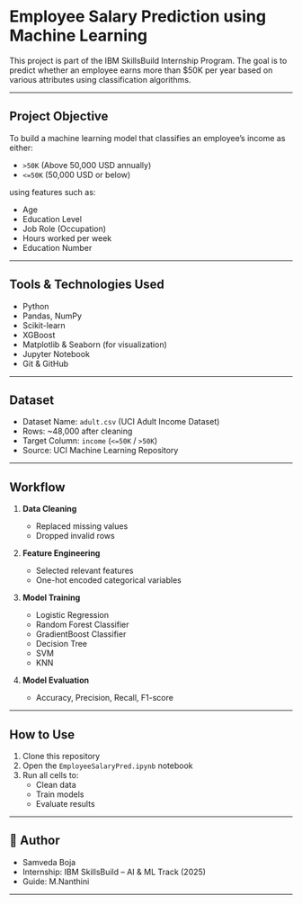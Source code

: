 # Employee Salary Prediction using Machine Learning

This project is part of the IBM SkillsBuild Internship Program. The goal is to predict whether an employee earns more than $50K per year based on various attributes using classification algorithms.

---

## Project Objective

To build a machine learning model that classifies an employee’s income as either:

- `>50K` (Above 50,000 USD annually)
- `<=50K` (50,000 USD or below)

using features such as:
- Age
- Education Level
- Job Role (Occupation)
- Hours worked per week
- Education Number

---

## Tools & Technologies Used

- Python
- Pandas, NumPy
- Scikit-learn
- XGBoost
- Matplotlib & Seaborn (for visualization)
- Jupyter Notebook
- Git & GitHub

---

## Dataset

- Dataset Name: `adult.csv` (UCI Adult Income Dataset)
- Rows: ~48,000 after cleaning
- Target Column: `income` (`<=50K` / `>50K`)
- Source: UCI Machine Learning Repository

---

## Workflow

1. **Data Cleaning**
   - Replaced missing values
   - Dropped invalid rows

2. **Feature Engineering**
   - Selected relevant features
   - One-hot encoded categorical variables

3. **Model Training**
   - Logistic Regression
   - Random Forest Classifier
   - GradientBoost Classifier
   - Decision Tree
   - SVM
   - KNN

4. **Model Evaluation**
   - Accuracy, Precision, Recall, F1-score

---

## How to Use

1. Clone this repository
2. Open the `EmployeeSalaryPred.ipynb` notebook
3. Run all cells to:
   - Clean data
   - Train models
   - Evaluate results

---

## 📌 Author

- Samveda Boja
- Internship: IBM SkillsBuild – AI & ML Track (2025)
- Guide: M.Nanthini

---

